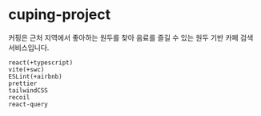 # cuping-project

커핑은 근처 지역에서 좋아하는 원두를 찾아 음료를 즐길 수 있는 원두 기반 카페 검색 서비스입니다.

```text
react(+typescript)
vite(+swc)
ESLint(+airbnb)
prettier
tailwindCSS
recoil
react-query
```
